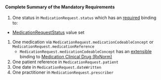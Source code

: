#### Complete Summary of the Mandatory Requirements

1.  One status in `MedicationRequest.status` which has an [required](http://build.fhir.org/terminologies.html#required) binding to:
-   [MedicationRequestStatus] value set 
1.  One medication via `MedicationRequest.medicationCodeableConcept` or `MedicationRequest.medicationReference`   
     -  `MedicationRequest.medicationCodeableConcept` has an [extensible](http://build.fhir.org/terminologies.html#extensible) binding to [Medication Clinical Drug (RxNorm)]
1.  One patient reference in `MedicationRequest.patient`
1.  One date in `MedicationRequest.dateWritten`
1.  One practitioner in `MedicationRequest.prescriber`


  [Medication Clinical Drug (RxNorm)]: valueset-us-core-medication-codes.html
  [MedicationRequestStatus]: http://build.fhir.org/valueset-medication-request-status.html
[MedicationStatementStatus]: http://build.fhir.org/valueset-medication-statement-status.html
 
